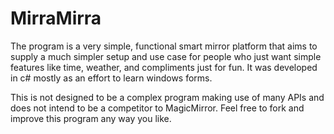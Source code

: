 # MirraMirra

The program is a very simple, functional smart mirror platform that aims to supply a much simpler setup and use case for people who just want simple features like time, weather, and compliments just for fun. It was developed in c# mostly as an effort to learn windows forms.

This is not designed to be a complex program making use of many APIs and does not intend to be a competitor to MagicMirror. Feel free to fork and improve this program any way you like. 
